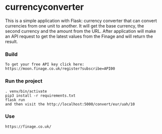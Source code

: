 # currencyconverter
This is a simple application with Flask: 
currency converter that can convert currencies from one unit to another.
It will get the base currency, the second currency and the amount from the URL. 
After application will make an API request to get the latest values from the Finage and will return the result.

### Build
```
To get your free API key click here:
https://moon.finage.co.uk/register?subscribe=API00
```

### Run the project
```
. venv/bin/activate
pip3 install -r requirements.txt
flask run
and then visit the http://localhost:5000/convert/eur/uah/10
```

### Use

```
https://finage.co.uk/
```

